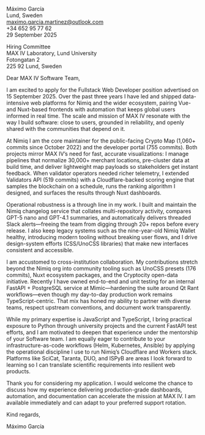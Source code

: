 Máximo García  
Lund, Sweden  
maximo.garcia.martinez@outlook.com  
+34 652 95 77 62  
29 September 2025

Hiring Committee  
MAX IV Laboratory, Lund University  
Fotongatan 2  
225 92 Lund, Sweden

Dear MAX IV Software Team,

I am excited to apply for the Fullstack Web Developer position advertised on 15 September 2025. Over the past three years I have led and shipped data-intensive web platforms for Nimiq and the wider ecosystem, pairing Vue- and Nuxt-based frontends with automation that keeps global users informed in real time. The scale and mission of MAX IV resonate with the way I build software: close to users, grounded in reliability, and openly shared with the communities that depend on it.

At Nimiq I am the core maintainer for the public-facing Crypto Map (1,060+ commits since October 2022) and the developer portal (755 commits). Both projects mirror MAX IV’s need for fast, accurate visualizations: I manage pipelines that normalize 30,000+ merchant locations, pre-cluster data at build time, and deliver lightweight map payloads so stakeholders get instant feedback. When validator operators needed richer telemetry, I extended Validators API (519 commits) with a Cloudflare-backed scoring engine that samples the blockchain on a schedule, runs the ranking algorithm I designed, and surfaces the results through Nuxt dashboards.

Operational robustness is a through line in my work. I built and maintain the Nimiq changelog service that collates multi-repository activity, compares GPT-5 nano and GPT-4.1 summaries, and automatically delivers threaded Slack alerts—freeing the team from digging through 20+ repos before every release. I also keep legacy systems such as the nine-year-old Nimiq Wallet healthy, introducing modern tooling without breaking user flows, and I drive design-system efforts (CSS/UnoCSS libraries) that make new interfaces consistent and accessible.

I am accustomed to cross-institution collaboration. My contributions stretch beyond the Nimiq org into community tooling such as UnoCSS presets (176 commits), Nuxt ecosystem packages, and the Cryptocity open-data initiative. Recently I have owned end-to-end and unit testing for an internal FastAPI + PostgreSQL service at Mimic—hardening the suite around Qt Rant workflows—even though my day-to-day production work remains TypeScript-centric. That mix has honed my ability to partner with diverse teams, respect upstream conventions, and document work transparently.

While my primary expertise is JavaScript and TypeScript, I bring practical exposure to Python through university projects and the current FastAPI test efforts, and I am motivated to deepen that experience under the mentorship of your Software team. I am equally eager to contribute to your infrastructure-as-code workflows (Helm, Kubernetes, Ansible) by applying the operational discipline I use to run Nimiq’s Cloudflare and Workers stack. Platforms like SciCat, Taranta, DUO, and ISPyB are areas I look forward to learning so I can translate scientific requirements into resilient web products.

Thank you for considering my application. I would welcome the chance to discuss how my experience delivering production-grade dashboards, automation, and documentation can accelerate the mission at MAX IV. I am available immediately and can adapt to your preferred support rotation.

Kind regards,

Máximo García
